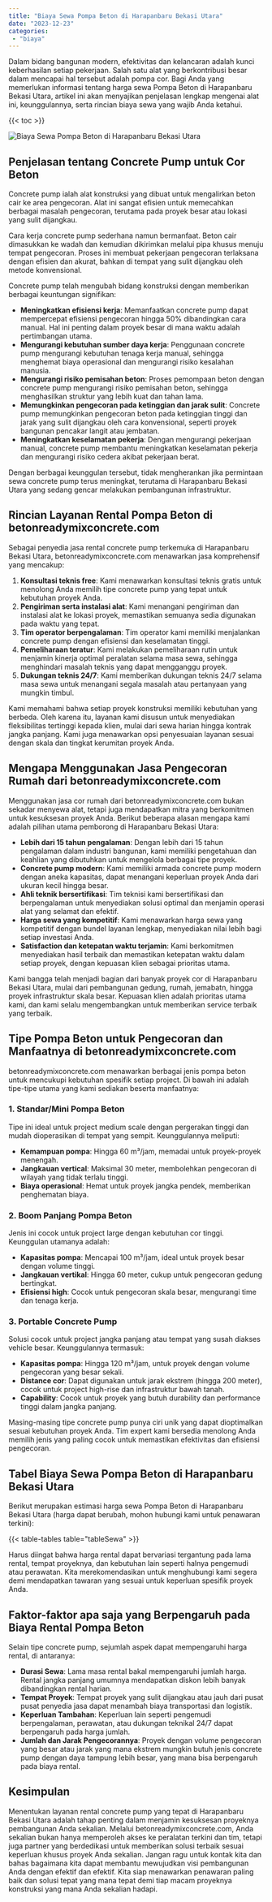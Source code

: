 ```yaml
---
title: "Biaya Sewa Pompa Beton di Harapanbaru Bekasi Utara"
date: "2023-12-23"
categories: 
 - "biaya"
---
```


Dalam bidang bangunan modern, efektivitas dan kelancaran adalah kunci keberhasilan setiap pekerjaan. Salah satu alat yang berkontribusi besar dalam mencapai hal tersebut adalah pompa cor. Bagi Anda yang memerlukan informasi tentang harga sewa Pompa Beton di Harapanbaru Bekasi Utara, artikel ini akan menyajikan penjelasan lengkap mengenai alat ini, keunggulannya, serta rincian biaya sewa yang wajib Anda ketahui.

{{< toc >}}

![Biaya Sewa Pompa Beton di Harapanbaru Bekasi Utara](https://betoncor8.github.io/pump/concrete-pump%20(1).png)

## Penjelasan tentang Concrete Pump untuk Cor Beton

Concrete pump ialah alat konstruksi yang dibuat untuk mengalirkan beton cair ke area pengecoran. Alat ini sangat efisien untuk memecahkan berbagai masalah pengecoran, terutama pada proyek besar atau lokasi yang sulit dijangkau.

Cara kerja concrete pump sederhana namun bermanfaat. Beton cair dimasukkan ke wadah dan kemudian dikirimkan melalui pipa khusus menuju tempat pengecoran. Proses ini membuat pekerjaan pengecoran terlaksana dengan efisien dan akurat, bahkan di tempat yang sulit dijangkau oleh metode konvensional.

Concrete pump telah mengubah bidang konstruksi dengan memberikan berbagai keuntungan signifikan:

- **Meningkatkan efisiensi kerja**: Memanfaatkan concrete pump dapat mempercepat efisiensi pengecoran hingga 50% dibandingkan cara manual. Hal ini penting dalam proyek besar di mana waktu adalah pertimbangan utama.
- **Mengurangi kebutuhan sumber daya kerja**: Penggunaan concrete pump mengurangi kebutuhan tenaga kerja manual, sehingga menghemat biaya operasional dan mengurangi risiko kesalahan manusia.
- **Mengurangi risiko pemisahan beton**: Proses pemompaan beton dengan concrete pump mengurangi risiko pemisahan beton, sehingga menghasilkan struktur yang lebih kuat dan tahan lama.
- **Memungkinkan pengecoran pada ketinggian dan jarak sulit**: Concrete pump memungkinkan pengecoran beton pada ketinggian tinggi dan jarak yang sulit dijangkau oleh cara konvensional, seperti proyek bangunan pencakar langit atau jembatan.
- **Meningkatkan keselamatan pekerja**: Dengan mengurangi pekerjaan manual, concrete pump membantu meningkatkan keselamatan pekerja dan mengurangi risiko cedera akibat pekerjaan berat.

Dengan berbagai keunggulan tersebut, tidak mengherankan jika permintaan sewa concrete pump terus meningkat, terutama di Harapanbaru Bekasi Utara yang sedang gencar melakukan pembangunan infrastruktur.

## Rincian Layanan Rental Pompa Beton di betonreadymixconcrete.com

Sebagai penyedia jasa rental concrete pump terkemuka di Harapanbaru Bekasi Utara, betonreadymixconcrete.com menawarkan jasa komprehensif yang mencakup:

1. **Konsultasi teknis free**: Kami menawarkan konsultasi teknis gratis untuk menolong Anda memilih tipe concrete pump yang tepat untuk kebutuhan proyek Anda.
2. **Pengiriman serta instalasi alat**: Kami menangani pengiriman dan instalasi alat ke lokasi proyek, memastikan semuanya sedia digunakan pada waktu yang tepat.
3. **Tim operator berpengalaman**: Tim operator kami memiliki menjalankan concrete pump dengan efisiensi dan keselamatan tinggi.
4. **Pemeliharaan teratur**: Kami melakukan pemeliharaan rutin untuk menjamin kinerja optimal peralatan selama masa sewa, sehingga menghindari masalah teknis yang dapat mengganggu proyek.
5. **Dukungan teknis 24/7**: Kami memberikan dukungan teknis 24/7 selama masa sewa untuk menangani segala masalah atau pertanyaan yang mungkin timbul.

Kami memahami bahwa setiap proyek konstruksi memiliki kebutuhan yang berbeda. Oleh karena itu, layanan kami disusun untuk menyediakan fleksibilitas tertinggi kepada klien, mulai dari sewa harian hingga kontrak jangka panjang. Kami juga menawarkan opsi penyesuaian layanan sesuai dengan skala dan tingkat kerumitan proyek Anda.

## Mengapa Menggunakan Jasa Pengecoran Rumah dari betonreadymixconcrete.com

Menggunakan jasa cor rumah dari betonreadymixconcrete.com bukan sekadar menyewa alat, tetapi juga mendapatkan mitra yang berkomitmen untuk kesuksesan proyek Anda. Berikut beberapa alasan mengapa kami adalah pilihan utama pemborong di Harapanbaru Bekasi Utara:

- **Lebih dari 15 tahun pengalaman**: Dengan lebih dari 15 tahun pengalaman dalam industri bangunan, kami memiliki pengetahuan dan keahlian yang dibutuhkan untuk mengelola berbagai tipe proyek.
- **Concrete pump modern**: Kami memiliki armada concrete pump modern dengan aneka kapasitas, dapat menangani keperluan proyek Anda dari ukuran kecil hingga besar.
- **Ahli teknik bersertifikasi**: Tim teknisi kami bersertifikasi dan berpengalaman untuk menyediakan solusi optimal dan menjamin operasi alat yang selamat dan efektif.
- **Harga sewa yang kompetitif**: Kami menawarkan harga sewa yang kompetitif dengan bundel layanan lengkap, menyediakan nilai lebih bagi setiap investasi Anda.
- **Satisfaction dan ketepatan waktu terjamin**: Kami berkomitmen menyediakan hasil terbaik dan memastikan ketepatan waktu dalam setiap proyek, dengan kepuasan klien sebagai prioritas utama.

Kami bangga telah menjadi bagian dari banyak proyek cor di Harapanbaru Bekasi Utara, mulai dari pembangunan gedung, rumah, jemabatn, hingga proyek infrastruktur skala besar. Kepuasan klien adalah prioritas utama kami, dan kami selalu mengembangkan untuk memberikan service terbaik yang terbaik.

## Tipe Pompa Beton untuk Pengecoran dan Manfaatnya di betonreadymixconcrete.com

betonreadymixconcrete.com menawarkan berbagai jenis pompa beton untuk mencukupi kebutuhan spesifik setiap project. Di bawah ini adalah tipe-tipe utama yang kami sediakan beserta manfaatnya:

### 1\. Standar/Mini Pompa Beton

Tipe ini ideal untuk project medium scale dengan pergerakan tinggi dan mudah dioperasikan di tempat yang sempit. Keunggulannya meliputi:

- **Kemampuan pompa**: Hingga 60 m³/jam, memadai untuk proyek-proyek menengah.
- **Jangkauan vertical**: Maksimal 30 meter, membolehkan pengecoran di wilayah yang tidak terlalu tinggi.
- **Biaya operasional**: Hemat untuk proyek jangka pendek, memberikan penghematan biaya.

### 2\. Boom Panjang Pompa Beton

Jenis ini cocok untuk project large dengan kebutuhan cor tinggi. Keunggulan utamanya adalah:

- **Kapasitas pompa**: Mencapai 100 m³/jam, ideal untuk proyek besar dengan volume tinggi.
- **Jangkauan vertikal**: Hingga 60 meter, cukup untuk pengecoran gedung bertingkat.
- **Efisiensi high**: Cocok untuk pengecoran skala besar, mengurangi time dan tenaga kerja.

### 3\. Portable Concrete Pump

Solusi cocok untuk project jangka panjang atau tempat yang susah diakses vehicle besar. Keunggulannya termasuk:

- **Kapasitas pompa**: Hingga 120 m³/jam, untuk proyek dengan volume pengecoran yang besar sekali.
- **Distance cor**: Dapat digunakan untuk jarak ekstrem (hingga 200 meter), cocok untuk project high-rise dan infrastruktur bawah tanah.
- **Capability**: Cocok untuk proyek yang butuh durability dan performance tinggi dalam jangka panjang.

Masing-masing tipe concrete pump punya ciri unik yang dapat dioptimalkan sesuai kebutuhan proyek Anda. Tim expert kami bersedia menolong Anda memilih jenis yang paling cocok untuk memastikan efektivitas dan efisiensi pengecoran.

## Tabel Biaya Sewa Pompa Beton di Harapanbaru Bekasi Utara

Berikut merupakan estimasi harga sewa Pompa Beton di Harapanbaru Bekasi Utara (harga dapat berubah, mohon hubungi kami untuk penawaran terkini):

{{< table-tables table="tableSewa" >}}

Harus diingat bahwa harga rental dapat bervariasi tergantung pada lama rental, tempat proyeknya, dan kebutuhan lain seperti halnya pengemudi atau perawatan. Kita merekomendasikan untuk menghubungi kami segera demi mendapatkan tawaran yang sesuai untuk keperluan spesifik proyek Anda.

## Faktor-faktor apa saja yang Berpengaruh pada Biaya Rental Pompa Beton

Selain tipe concrete pump, sejumlah aspek dapat mempengaruhi harga rental, di antaranya:

- **Durasi Sewa**: Lama masa rental bakal mempengaruhi jumlah harga. Rental jangka panjang umumnya mendapatkan diskon lebih banyak dibandingkan rental harian.
- **Tempat Proyek**: Tempat proyek yang sulit dijangkau atau jauh dari pusat pusat penyedia jasa dapat menambah biaya transportasi dan logistik.
- **Keperluan Tambahan**: Keperluan lain seperti pengemudi berpengalaman, perawatan, atau dukungan teknikal 24/7 dapat berpengaruh pada harga jumlah.
- **Jumlah dan Jarak Pengecorannya**: Proyek dengan volume pengecoran yang besar atau jarak yang mana ekstrem mungkin butuh jenis concrete pump dengan daya tampung lebih besar, yang mana bisa berpengaruh pada biaya rental.

## Kesimpulan

Menentukan layanan rental concrete pump yang tepat di Harapanbaru Bekasi Utara adalah tahap penting dalam menjamin kesuksesan proyeknya pembangunan Anda sekalian. Melalui betonreadymixconcrete.com, Anda sekalian bukan hanya memperoleh akses ke peralatan terkini dan tim, tetapi juga partner yang berdedikasi untuk memberikan solusi terbaik sesuai keperluan khusus proyek Anda sekalian. Jangan ragu untuk kontak kita dan bahas bagaimana kita dapat membantu mewujudkan visi pembangunan Anda dengan efektif dan efektif. Kita siap menawarkan penawaran paling baik dan solusi tepat yang mana tepat demi tiap macam proyeknya konstruksi yang mana Anda sekalian hadapi.
